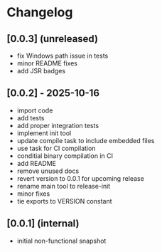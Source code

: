 # Changelog

## [0.0.3] (unreleased)

- fix Windows path issue in tests
- minor README fixes
- add JSR badges

## [0.0.2] - 2025-10-16

- import code
- add tests
- add proper integration tests
- implement init tool
- update compile task to include embedded files
- use task for CI compilation
- conditial binary compilation in CI
- add README
- remove unused docs
- revert version to 0.0.1 for upcoming release
- rename main tool to release-init
- minor fixes
- tie exports to VERSION constant

## [0.0.1] (internal)

- initial non-functional snapshot
